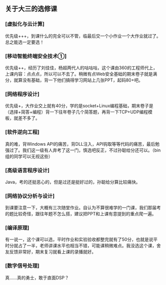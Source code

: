 ## 关于大三的选修课

### [虚拟化与云计算]
优先级+++，到课什么的完全可以不管，临最后交一个小作业一个大作业就过了。总之能选一定要选！

### [移动智能终端安全技术①]
优先级++，经历了刘佳佳，杨超两代人的咕咕咕，这个课由360的工程师代上，上课内容：点点点，所以可以不去了。稍微有点Web安全基础的期末卷子就是满分，就算没有基础，背一下他们搞得学习网站上几张PPT，起码80+吧。

### [网络程序设计]
优先级+，大作业交上就有40分，学的是socket+Linux编程基础，期末卷子是（选择+简答+编程）背一下往年卷子几个简答题，再背一下TCP+UDP编程模板，就差不多了。
<!-- more -->
### [软件逆向工程]
真的难，背Windows API的痛苦，背DLL注入，API钩取等等代码的痛苦，最后勉强过了。我们这一级有人弃考了这一门，慎选吧反正，不过孙聪给分还可以。（bin组的同学可以无视这些）

### [高级语言程序设计]
Java，考的还挺恶心的，但是过还是挺好过的，孙聪给分算比较痛快。

### [网络协议分析与设计]
到课要注意一下，大概有三次随堂作业。自认为不算很难学的一门课，我们那届考的题比较奇怪，跟往年题不怎么搭，建议把PPT和上课有意提到的重点爬一遍。

### [编译原理]
有一说一，这个课可以选，平时作业和实验验收都整完就有了50分，也就是说平时分就占了一半，老师讲课水平也相当不错，可能课稍微难点。我没选这个课，舍友反馈非常好，期末复习就看上课的录播就好。

### [数字信号处理]
真……真的勇士，敢于直面DSP？